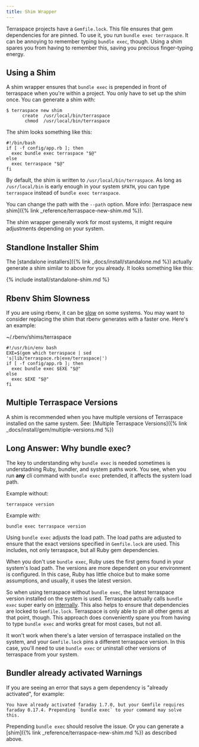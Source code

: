 ```yaml
---
title: Shim Wrapper
---
```


Terraspace projects have a `Gemfile.lock`. This file ensures that gem dependencies for are pinned. To use it, you run `bundle exec terraspace`. It can be annoying to remember typing `bundle exec`, though. Using a shim spares you from having to remember this, saving you precious finger-typing energy.

## Using a Shim

A shim wrapper ensures that `bundle exec` is prepended in front of terraspace when you're within a project. You only have to set up the shim once. You can generate a shim with:

    $ terraspace new shim
          create  /usr/local/bin/terraspace
           chmod  /usr/local/bin/terraspace

The shim looks something like this:

    #!/bin/bash
    if [ -f config/app.rb ]; then
      exec bundle exec terraspace "$@"
    else
      exec terraspace "$@"
    fi

By default, the shim is written to `/usr/local/bin/terraspace`. As long as `/usr/local/bin` is early enough in your system `$PATH`, you can type `terraspace` instead of `bundle exec terraspace`.

You can change the path with the `--path` option. More info: [terraspace new shim]({% link _reference/terraspace-new-shim.md %}).

The shim wrapper generally work for most systems, it might require adjustments depending on your system.

## Standlone Installer Shim

The [standalone installers]({% link _docs/install/standalone.md %}) actually generate a shim similar to above for you already. It looks something like this:

{% include install/standalone-shim.md %}

## Rbenv Shim Slowness

If you are using rbenv, it can be [slow](https://github.com/rbenv/rbenv/issues/70) on some systems. You may want to consider replacing the shim that rbenv generates with a faster one. Here's an example:

~/.rbenv/shims/terraspace

    #!/usr/bin/env bash
    EXE=$(gem which terraspace | sed 's|lib/terraspace.rb|exe/terraspace|')
    if [ -f config/app.rb ]; then
      exec bundle exec $EXE "$@"
    else
      exec $EXE "$@"
    fi

## Multiple Terraspace Versions

A shim is recommended when you have multiple versions of Terraspace installed on the same system. See: [Multiple Terraspace Versions]({% link _docs/install/gem/multiple-versions.md %})

## Long Answer: Why bundle exec?

The key to understanding why `bundle exec` is needed sometimes is understadning Ruby, bundler, and system paths work. You see, when you run **any** cli command with `bundle exec` pretended, it affects the system load path.

Example without:

    terraspace version

Example with:

    bundle exec terraspace version

Using `bundle exec` adjusts the load path. The load paths are adjusted to ensure that the exact versions specified in `Gemfile.lock` are used. This includes, not only terraspace, but all Ruby gem dependencies.

When you don't use `bundle exec`, Ruby uses the first gems found in your system's load path. The versions are more dependent on your environment is configured. In this case, Ruby has little choice but to make some assumptions, and usually, it uses the latest version.

So when using terraspace without `bundle exec`, the latest terraspace version installed on the system is used. Terraspace actually calls `bundle exec` super early on [internally](https://github.com/boltops-tools/terraspace/blob/master/lib/terraspace/autoloader.rb#L2). This also helps to ensure that dependencies are locked to `Gemfile.lock`. Terraspace is only able to pin all other gems at that point, though. This approach does conveniently spare you from having to type `bundle exec` and works great for most cases, but not all.

It won't work when there's a later version of terraspace installed on the system, and your `Gemfile.lock` pins a different terraspace version. In this case, you'll need to use `bundle exec` or uninstall other versions of terraspace from your system.

## Bundler already activated Warnings

If you are seeing an error that says a gem dependency is "already activated", for example:

    You have already activated faraday 1.7.0, but your Gemfile requires faraday 0.17.4. Prepending `bundle exec` to your command may solve this.

Prepending `bundle exec` should resolve the issue. Or you can generate a [shim]({% link _reference/terraspace-new-shim.md %}) as described above.
